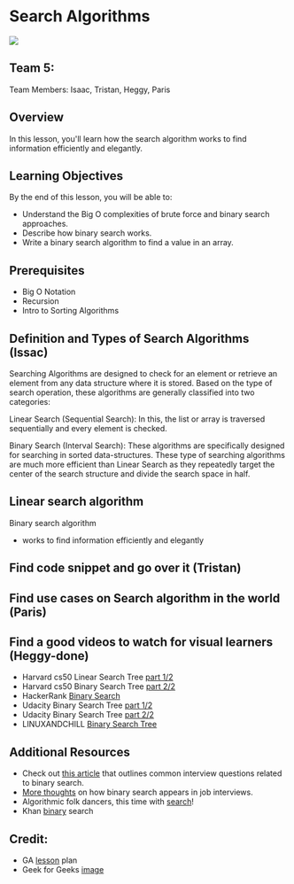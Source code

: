 # Search Algorithms
![](https://cdn.glitch.com/cb093bfd-142f-45b3-bdb4-52ff49e0a1c2%2FScreen%20Shot%202019-04-01%20at%203.24.22%20PM.png?1554157749846)

## Team 5:
Team Members:  Isaac, Tristan, Heggy, Paris

## Overview
In this lesson, you'll learn how the search algorithm works to find information efficiently and elegantly.

## Learning Objectives
By the end of this lesson, you will be able to:
- Understand the Big O complexities of brute force and binary search approaches.
- Describe how binary search works.
- Write a binary search algorithm to find a value in an array.

## Prerequisites
* Big O Notation
* Recursion
* Intro to Sorting Algorithms

## Definition and Types of Search Algorithms (Issac)
Searching Algorithms are designed to check for an element or retrieve an element from any data structure where it is stored. Based on the type of search operation, these algorithms are generally classified into two categories:

Linear Search (Sequential Search): In this, the list or array is traversed sequentially and every element is checked.

Binary Search (Interval Search): These algorithms are specifically designed for searching in sorted data-structures. These type of searching algorithms are much more efficient than Linear Search as they repeatedly target the center of the search structure and divide the search space in half.

Linear search algorithm
  - 
Binary search algorithm 
  - works to find information efficiently and elegantly

## Find code snippet and go over it (Tristan)

## Find use cases on Search algorithm in the world (Paris)

## Find a good videos to watch for visual learners (Heggy-done)
  - Harvard cs50 Linear Search Tree [part 1/2](https://youtu.be/TwsgCHYmbbA)
  - Harvard cs50 Binary Search Tree [part 2/2](https://youtu.be/T98PIp4omUA)
  - HackerRank [Binary Search](https://www.youtube.com/watch?v=P3YID7liBug)
  - Udacity Binary Search Tree [part 1/2](https://youtu.be/0VN5iwEyq4c)
  - Udacity Binary Search Tree [part 2/2](https://youtu.be/7WbRB7dSyvc)
  - LINUXANDCHILL [Binary Search Tree](https://youtu.be/92e5Ih4Chbk)

## Additional Resources
- Check out [this article](https://medium.com/@codingfreak/binary-search-practice-problems-4c856cd9f26c) that outlines common interview questions related to binary search.
- [More thoughts](http://blog.gainlo.co/index.php/2017/01/12/rotated-array-binary-search/) on how binary search appears in job interviews.
- Algorithmic folk dancers, this time with [search](https://www.youtube.com/watch?v=iP897Z5Nerk)!
- Khan [binary](https://www.khanacademy.org/computing/computer-science/algorithms#binary-search) search 

## Credit:
- GA [lesson](https://git.generalassemb.ly/software-engineering-immersive/SEI-Course-Materials/tree/master/6_computer-science-materials/algorithms/search-algorithms) plan 
- Geek for Geeks [image](https://www.geeksforgeeks.org/searching-algorithms/)



